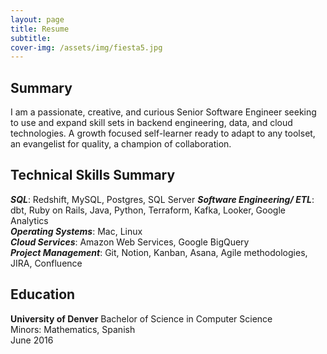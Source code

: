 ```yaml
---
layout: page
title: Resume
subtitle:
cover-img: /assets/img/fiesta5.jpg
---
```


## Summary
I am a passionate, creative, and curious Senior Software Engineer seeking to use and expand skill sets in backend engineering, data, and cloud technologies. A growth focused self-learner ready to adapt to any toolset, an evangelist for quality, a champion of collaboration.

## Technical Skills Summary
***SQL***: Redshift, MySQL, Postgres, SQL Server 
***Software Engineering/ ETL***: dbt, Ruby on Rails, Java, Python, Terraform, Kafka, Looker, Google Analytics  
***Operating Systems***: Mac, Linux  
***Cloud Services***: Amazon Web Services, Google BigQuery  
***Project Management***: Git, Notion, Kanban, Asana, Agile methodologies, JIRA, Confluence  

## Education
**University of Denver**
Bachelor of Science in Computer Science	 
Minors: Mathematics, Spanish  
June 2016